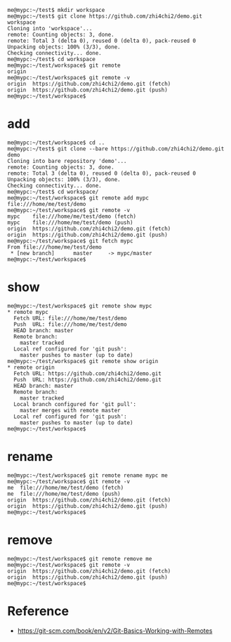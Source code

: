 
    me@mypc:~/test$ mkdir workspace
    me@mypc:~/test$ git clone https://github.com/zhi4chi2/demo.git workspace
    Cloning into 'workspace'...
    remote: Counting objects: 3, done.
    remote: Total 3 (delta 0), reused 0 (delta 0), pack-reused 0
    Unpacking objects: 100% (3/3), done.
    Checking connectivity... done.
    me@mypc:~/test$ cd workspace
    me@mypc:~/test/workspace$ git remote
    origin
    me@mypc:~/test/workspace$ git remote -v
    origin	https://github.com/zhi4chi2/demo.git (fetch)
    origin	https://github.com/zhi4chi2/demo.git (push)
    me@mypc:~/test/workspace$ 


# add

    me@mypc:~/test/workspace$ cd ..
    me@mypc:~/test$ git clone --bare https://github.com/zhi4chi2/demo.git demo
    Cloning into bare repository 'demo'...
    remote: Counting objects: 3, done.
    remote: Total 3 (delta 0), reused 0 (delta 0), pack-reused 0
    Unpacking objects: 100% (3/3), done.
    Checking connectivity... done.
    me@mypc:~/test$ cd workspace/
    me@mypc:~/test/workspace$ git remote add mypc file:///home/me/test/demo
    me@mypc:~/test/workspace$ git remote -v
    mypc	file:///home/me/test/demo (fetch)
    mypc	file:///home/me/test/demo (push)
    origin	https://github.com/zhi4chi2/demo.git (fetch)
    origin	https://github.com/zhi4chi2/demo.git (push)
    me@mypc:~/test/workspace$ git fetch mypc
    From file:///home/me/test/demo
     * [new branch]      master     -> mypc/master
    me@mypc:~/test/workspace$ 


# show

    me@mypc:~/test/workspace$ git remote show mypc
    * remote mypc
      Fetch URL: file:///home/me/test/demo
      Push  URL: file:///home/me/test/demo
      HEAD branch: master
      Remote branch:
        master tracked
      Local ref configured for 'git push':
        master pushes to master (up to date)
    me@mypc:~/test/workspace$ git remote show origin
    * remote origin
      Fetch URL: https://github.com/zhi4chi2/demo.git
      Push  URL: https://github.com/zhi4chi2/demo.git
      HEAD branch: master
      Remote branch:
        master tracked
      Local branch configured for 'git pull':
        master merges with remote master
      Local ref configured for 'git push':
        master pushes to master (up to date)
    me@mypc:~/test/workspace$ 


# rename

    me@mypc:~/test/workspace$ git remote rename mypc me
    me@mypc:~/test/workspace$ git remote -v
    me	file:///home/me/test/demo (fetch)
    me	file:///home/me/test/demo (push)
    origin	https://github.com/zhi4chi2/demo.git (fetch)
    origin	https://github.com/zhi4chi2/demo.git (push)
    me@mypc:~/test/workspace$ 


# remove

    me@mypc:~/test/workspace$ git remote remove me
    me@mypc:~/test/workspace$ git remote -v
    origin	https://github.com/zhi4chi2/demo.git (fetch)
    origin	https://github.com/zhi4chi2/demo.git (push)
    me@mypc:~/test/workspace$ 


# Reference
- https://git-scm.com/book/en/v2/Git-Basics-Working-with-Remotes
